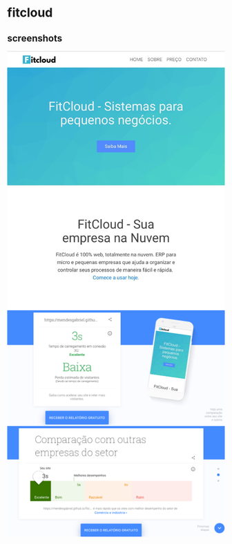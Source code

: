 # fitcloud

## screenshots

![Fitcloud-site](https://github.com/MendesGabriel/fitcloud/blob/master/screenshot-site.jpg)
![Fitcloud-test](https://github.com/MendesGabriel/fitcloud/blob/master/screenshot-test1.png)
![Fitcloud-test2](https://github.com/MendesGabriel/fitcloud/blob/master/screenshot-test2.png)

